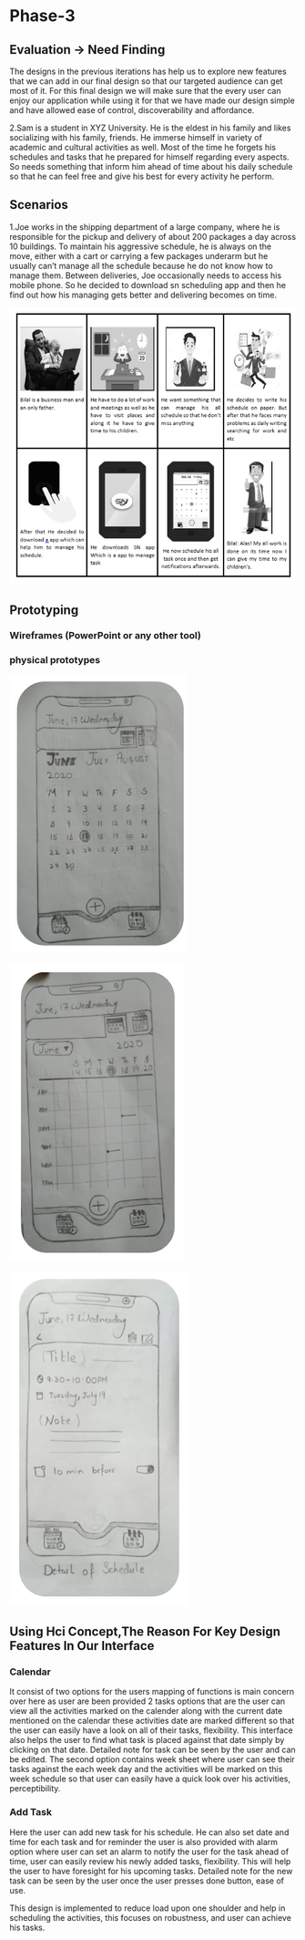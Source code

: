 # Phase-3

## Evaluation -> Need Finding

The designs in the previous iterations has help us to explore new features that we can add in our final design so that our targeted audience can get most of it. For this final design we will make sure that the every user can enjoy our application while using it for that we have made our design simple and have allowed ease of control, discoverability and affordance.

2.Sam is a student in XYZ University. He is the eldest in his family and likes socializing with his family, friends. He immerse himself in variety of academic and cultural activities as well. Most of the time he forgets his schedules and tasks that he prepared for himself regarding every aspects. So needs something that inform him ahead of time about his daily schedule so that he can feel free and give his best for every activity he perform.

## Scenarios

1.Joe works in the shipping department of a large company, where he is responsible for the pickup and delivery of about 200 packages a day across 10 buildings. To maintain his aggressive schedule, he is always on the move, either with a cart or carrying a few packages underarm but he usually can’t manage all the schedule because he do not know how to manage them. Between deliveries, Joe occasionally needs to access his mobile phone. So he decided to download sn scheduling app and then he find out how his managing gets better and delivering becomes on time.

![Story Board1](https://github.com/SafraRafiq/Phase-3/blob/master/sbf1.PNG)

## Prototyping

### Wireframes (PowerPoint or any other tool)

### physical prototypes 

![Prototype3](https://github.com/SafraRafiq/Phase-3/blob/master/p3.PNG)

![Prototype4](https://github.com/SafraRafiq/Phase-3/blob/master/p4.PNG)

![Prototype6](https://github.com/SafraRafiq/Phase-3/blob/master/p6.PNG)

## Using Hci Concept,The Reason For Key Design Features In Our Interface

### Calendar

It consist of two options for the users mapping of functions is main concern over here as user are been provided 2 tasks options that are the user can view all the activities marked on the calender along with the current date mentioned on the calendar these activities date are marked different so that the user can easily have a look on all of their tasks, flexibility. This interface also helps the user to find what task is placed against that date simply by clicking on that date. Detailed note for task can be seen by the user and can be edited.
The second option contains week sheet where user can see their tasks against the each week day and the activities will be marked on this week schedule so that user can easily have a quick look over his activities, perceptibility.

### Add Task

Here the user can add new task for his schedule. He can also set date and time for each task and for reminder the user is also provided with alarm option where user can set an alarm to notify the user for the task ahead of time, user can easily review his newly added tasks, flexibility. This will help the user to have foresight for his upcoming tasks. Detailed note for the new task can be seen by the user once the user presses done button, ease of use.

This design is implemented to reduce load upon one shoulder and help in scheduling the activities, this focuses on robustness, and user can achieve his tasks. 

